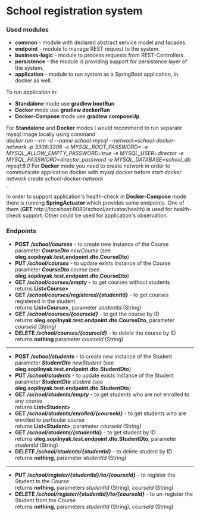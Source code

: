 # School registration system

### Used modules
* **common** - module with declared abstract service model and facades.
* **endpoint** - module to manage REST request to the system. 
* **business-logic** - module to process requests from REST-Controllers.
* **persistence** - the module is providing support for persistence layer of the system.
* **application** - module to run system as a SpringBoot application, in docker as well.

To run application in:
* **Standalone** mode use **gradlew bootRun**
* **Docker** mode use **gradlew dockerRun**
* **Docker-Compose** mode use **gradlew composeUp**

For **Standalone** and **Docker** modes I would recommend to run separate mysql image locally using command<BR>
_docker run --rm -d --name school-mysql --network=school-docker-network -p 3306:3306 -e MYSQL_ROOT_PASSWORD= -e MYSQL_ALLOW_EMPTY_PASSWORD=true -e MYSQL_USER=director -e MYSQL_PASSWORD=director_password -e MYSQL_DATABASE=school_db mysql:8.0_
For **Docker** mode you need to create network in order to communicate application docker with mysql docker before start 
_docker network create school-docker-network_<BR>_

In order to support application's health-check in **Docker-Compose** mode there is running **SpringActuator** which provides some endpoints.
One of them (**GET** http://localhost:8080/school/actuator/health) is used for health-check support.
Other could be used for application's observation.

### Endpoints
* **POST** **_/school/courses_** - to create new instance of the Course<BR>
  parameter _**CourseDto** newCourse_ (see **oleg.sopilnyak.test.endpoint.dto.CourseDto**)
* **PUT** **_/school/courses_** - to update exists instance of the Course<BR>
  parameter _**CourseDto** course_ (see **oleg.sopilnyak.test.endpoint.dto.CourseDto**)
* **GET** **_/school/courses/empty_** - to get courses without students<BR>returns **List&lt;Course&gt;**
* **GET** **_/school/courses/registered/{studentId}_** - to get courses registered in the student<BR>returns **List&lt;Course&gt;**,  parameter _studentId_ (String)
* **GET** **_/school/courses/{courseId}_** - to get the course by ID<BR>returns **oleg.sopilnyak.test.endpoint.dto.CourseDto**, parameter _courseId_ (String)
* **DELETE** **_/school/courses/{courseId}_** - to delete the course by ID<BR>returns **nothing**
  parameter _courseId_ (String)
--------------------------------------------------------------------
* **POST** **_/school/students_** - to create new instance of the Student<BR>
  parameter _**StudentDto** newStudent_ (see **oleg.sopilnyak.test.endpoint.dto.StudentDto**)
* **PUT** **_/school/students_** - to update exists instance of the Student<BR>
  parameter _**StudentDto** student_ (see **oleg.sopilnyak.test.endpoint.dto.StudentDto**)
* **GET** **_/school/students/empty_** - to get students who are not enrolled to any course<BR>
  returns **List&lt;Student&gt;**
* **GET** **_/school/students/enrolled/{courseId}_** - to get students who are enrolled to particular course<BR>
  returns **List&lt;Student&gt;**, parameter _courseId_ (String)
* **GET** **_/school/students/{studentId}_** - to get student by ID<BR>
  returns **oleg.sopilnyak.test.endpoint.dto.StudentDto**, parameter _studentId_ (String)
* **DELETE** **_/school/students/{studentId}_** - to delete student by ID<BR>
  returns **nothing**, parameter _studentId_ (String)
--------------------------------------------------------------------
* **PUT** **_/school/register/{studentId}/to/{courseId}_** - to register the Student to the Course<BR>
  returns **nothing**, parameters _studentId_ (String), _courseId_ (String) 
* **DELETE** **_/school/register/{studentId}/to/{courseId}_** - to un-register the Student from the Course<BR>
  returns **nothing**, parameters _studentId_ (String), _courseId_ (String) 
